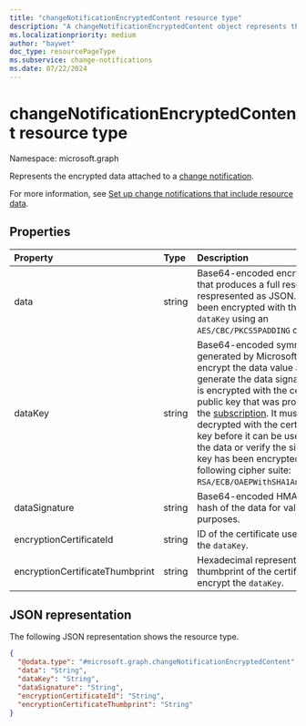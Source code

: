 ```yaml
---
title: "changeNotificationEncryptedContent resource type"
description: "A changeNotificationEncryptedContent object represents the encrypted data attached to a change notification."
ms.localizationpriority: medium
author: "baywet"
doc_type: resourcePageType
ms.subservice: change-notifications
ms.date: 07/22/2024
---
```


# changeNotificationEncryptedContent resource type

Namespace: microsoft.graph

Represents the encrypted data attached to a [change notification](../resources/changenotification.md).

For more information, see [Set up change notifications that include resource data](/graph/change-notifications-with-resource-data).

## Properties

| Property | Type | Description |
|:---------|:-----|:------------|
| data | string | Base64-encoded encrypted data that produces a full resource respresented as JSON. The data has been encrypted with the provided `dataKey` using an `AES/CBC/PKCS5PADDING` cipher suite. |
| dataKey | string | Base64-encoded symmetric key generated by Microsoft Graph to encrypt the data value and to generate the data signature. This key is encrypted with the certificate public key that was provided during the [subscription](../resources/subscription.md). It must be decrypted with the certificate private key before it can be used to decrypt the data or verify the signature. This key has been encrypted with the following cipher suite: `RSA/ECB/OAEPWithSHA1AndMGF1Padding`. |
| dataSignature | string | Base64-encoded HMAC-SHA256 hash of the data for validation purposes. |
| encryptionCertificateId | string | ID of the certificate used to encrypt the `dataKey`. |
| encryptionCertificateThumbprint | string | Hexadecimal representation of the thumbprint of the certificate used to encrypt the `dataKey`. |

## JSON representation

The following JSON representation shows the resource type.

<!-- {
  "blockType": "resource",
  "optionalProperties": [

  ],
  "@odata.type": "microsoft.graph.changeNotificationEncryptedContent"
}-->

``` json
{
  "@odata.type": "#microsoft.graph.changeNotificationEncryptedContent",
  "data": "String",
  "dataKey": "String",
  "dataSignature": "String",
  "encryptionCertificateId": "String",
  "encryptionCertificateThumbprint": "String"
}
```

<!-- uuid: 6bb14c3d-16ef-4ea3-8dc7-c88b9190081c
2020-08-05 14:57:30 UTC -->
<!--
{
  "type": "#page.annotation",
  "description": "changeNotificationEncryptedConent resource",
  "keywords": "",
  "section": "documentation",
  "tocPath": "",
  "suppressions": []
}
-->
